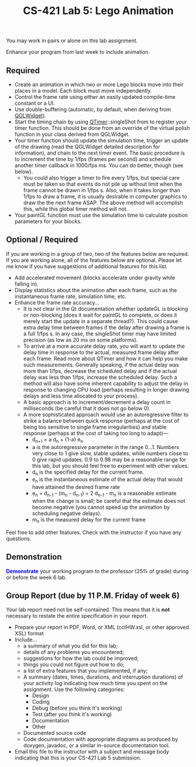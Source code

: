 ﻿---
title: "CS-421 Lab 5: Lego Animation"
---

You may work in pairs or alone on this lab assignment.

Enhance your program from last week to include animation.

## Required

* Create an animation in which two or more Lego blocks move into their
  places in a model. Each block must move independently.
* Control the frame rate using either an easily updated compile-time constant or a
  UI.
* Use double-buffering (automatic, by default, when deriving from <a href="http://doc.trolltech.com/qglwidget.html">QGLWidget</a>).
* Start the timing chain by using <a href="http://doc.trolltech.com/qtimer.html">QTimer</a>::singleShot from to register
  your timer function. This should be done from an override of the virtual
  polish function in your class derived from QGLWidget.
* Your timer function should update the simulation time, trigger an update
  of the drawing (read the QGLWidget detailed description for information),
  and chain to the next timer event. The basic procedure
  is to increment the time by 1/fps (frames per second) and schedule another
  timer callback in 1000/fps ms. You can do better, though (see below).
  * You could also trigger a timer to fire every 1/fps, but special care must
    be taken so that events do not pile up without limit when the frame cannot
    be drawn in 1/fps s. Also, when it takes longer than 1/fps to draw a frame,
    it is usually desirable in computer graphics to draw the the next frame
    ASAP. The above method will accomplish this, while this global timer
    method will not.
* Your paintGL function must use the simulation time to calculate
  position parameters for your blocks.

## Optional / Required

If you are working in a group of two, two of the features below are required.
If you are working alone, all of the features below are optional.  Please let
me know if you have suggestions of additional features for this list.

* Add accelerated movement (blocks accelerate under gravity while falling
    in).
* Display statistics about the animation after each frame, such as the
    instantaneous frame rate, simulation time, etc.
* Enhance the frame rate accuracy...
  * It is not clear in the Qt documentation whether updateGL is blocking or non-blocking
      (does it wait for paintGL to complete, or does it merely start the update in a separate thread?).
      This could cause extra delay time between frames if the delay
      after drawing a frame is a full 1/fps s. In any case, the
      singleShot timer may have limited precision (as low as 20 ms on
      some platforms).
  * To arrive at a more accurate delay rate, you will
      want to update the delay time in response to the actual,
      measured frame delay after each frame. Read more about QTimer and
      how it can help you make such measurements. Generally speaking,
      if the actual delay was more than 1/fps, decrease the scheduled delay
      and if the actual delay was less than 1/fps, increase the scheduled
      delay. Such a method will also have some inherent capability to adjust
      the delay in response to changing CPU load (perhaps resulting in longer
      drawing delays and less time allocated to your process).
  * A basic approach is to increment/decrement a delay count in milliseconds
      (be careful that it does not go below 0).
  * A more sophisticated approach would use an 
      autoregressive filter to strike a balance between quick response (perhaps at the cost of being too sensitive
      to single frame irregularities) and stable response (perhaps at the cost of taking too long to
      adapt)&#8212;
      * d<sub>n+1</sub> = a d<sub>n</sub> + (1-a) e<sub>n</sub>
      * a is the autoregressive parameter in the range 0...1.  Numbers very close to 1 give slow, stable updates,
          while numbers close to 0 give rapid updates.  0.9 to 0.98 may be a reasonable range for this lab,
          but you should feel free to experiment with other values.
      * d<sub>n</sub> is the specified delay for the current frame.
      * e<sub>n</sub> is the instantaneous estimate of the actual delay that would
          have attained the desired frame rate
      * e<sub>n</sub> = d<sub>n-1</sub> - (m<sub>n</sub> - d<sub>n-1</sub>) = 2 d<sub>n-1</sub> - m<sub>n</sub> is a reasonable estimate
          when the change is small; be careful that the estimate does not become negative (you cannot
          speed up the animation by scheduling negative delays).
      * m<sub>n</sub> is the measured delay for the current frame

Feel free to add other features. Check with the instructor if you have any questions.

## Demonstration

__<font color="Blue">Demonstrate</font>__ your working program
to the professor (25% of grade) during or before the week 6 lab.

## Group Report (due by 11 P.M. Friday of week 6)

Your lab report need not be self-contained. This means that it is
__not__ necessary to restate the entire specification in your
report.
    
* Prepare your report in PDF, Word, or XML (cctHW.xsl, or other approved XSL) format
* Include...
  * a summary of what you did for this lab;
  * details of any problems you encountered;
  * suggestions for how the lab could be improved;
  * things you could not figure out how to do;
  * a list of extra features that you implemented, if any;
  * A summary (dates, times, durations, and interruption
    durations) of your activity log indicating how much time you spent
    on the assignment. Use the following categories:
      * Design
      * Coding
      * Debug (before you think it's working)
      * Test (after you think it's working)
      * Documentation
      * Other
  * Documented source code
  * Code documentation with appropriate diagrams as produced by doxygen,
      javadoc, or a similar in-source documentation tool.
* Email this file to the instructor with a subject and message
    body indicating that this is your CS-421 Lab 5 submission.

